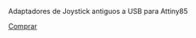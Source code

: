 Adaptadores de Joystick antiguos a USB para Attiny85

<a href="https://maquinaslibres.noblogs.org/joystick-retros/">Comprar</a>
